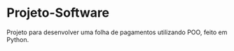 # Projeto-Software
Projeto para desenvolver uma folha de pagamentos utilizando POO, feito em Python.
